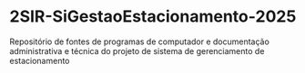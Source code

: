 # 2SIR-SiGestaoEstacionamento-2025
Repositório de fontes de programas de computador e documentação administrativa e técnica do projeto de sistema de gerenciamento de estacionamento
